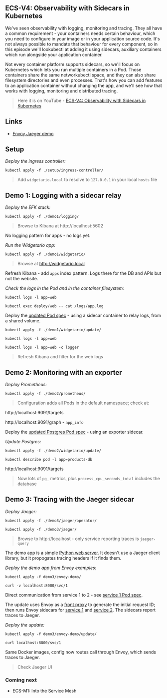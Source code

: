 ## ECS-V4: Observability with Sidecars in Kubernetes

We've seen observability with logging, monitoring and tracing. They all have a common requirement - your containers needs certain behaviour, which you need to configure in your image or in your application source code. It's not always possible to mandate that behaviour for every component, so in this episode we'll lookubectl at adding it using sidecars, auxiliary containers which run alongside your application container.

Not every container platform supports sidecars, so we'll focus on Kubernetes which lets you run multiple containers in a Pod. Those containers share the same networkubectl space, and they can also share filesystem directories and even processes. That's how you can add features to an application container without changing the app, and we'll see how that works with logging, monitoring and distributed tracing.

> Here it is on YouTube - [ECS-V4: Observability with Sidecars in Kubernetes](https://youtu.be/YXMwSt4uvHo)

## Links

- [Envoy Jaeger demo](https://github.com/envoyproxy/envoy/tree/main/examples/jaeger-tracing)

## Setup

_Deploy the ingress controller:_

```
kubectl apply -f ./setup/ingress-controller/
```

> Add `widgetario.local` to resolve to `127.0.0.1` in your local `hosts` file

## Demo 1: Logging with a sidecar relay

_Deploy the EFK stack:_

```
kubectl apply -f ./demo1/logging/
```

> Browse to Kibana at http://localhost:5602

No logging pattern for apps - no logs yet.

_Run the Widgetario app:_

```
kubectl apply -f ./demo1/widgetario/
```

> Browse at http://widgetario.local

Refresh Kibana - add `apps` index pattern. Logs there for the DB and APIs but not the website.

_Check the logs in the Pod and in the container filesystem:_

```
kubectl logs -l app=web

kubectl exec deploy/web -- cat /logs/app.log
```

Deploy the [updated Pod spec](demo1/widgetario/update/web.yaml) - using a sidecar container to relay logs, from a shared volume.

```
kubectl apply -f ./demo1/widgetario/update/

kubectl logs -l app=web

kubectl logs -l app=web -c logger
```

> Refresh Kibana and filter for the web logs

## Demo 2: Monitoring with an exporter

_Deploy Prometheus:_

```
kubectl apply -f ./demo2/prometheus/
```

> Configuration adds all Pods in the default namespace; check at:

http://localhost:9091/targets

http://localhost:9091/graph - `app_info`

Deploy the [updated Postgres Pod spec](demo2/widgetario/update/products-db.yaml) - using an exporter sidecar.

_Update Postgres:_

```
kubectl apply -f ./demo2/widgetario/update/

kubectl describe pod -l app=products-db
```

http://localhost:9091/targets

> Now lots of `pg_` metrics, plus `process_cpu_seconds_total` includes the database

## Demo 3: Tracing with the Jaeger sidecar

_Deploy Jaeger:_

```
kubectl apply -f ./demo3/jaeger/operator/

kubectl apply -f ./demo3/jaeger/
```

> Browse to http://localhost - only service reporting traces is `jaeger-query`

The demo app is a simple [Python web server](demo3/envoy-demo/src/service1/service.py). It doesn't use a Jaeger client library, but it propogates tracing headers if it finds them.

_Deploy the demo app from Envoy examples:_

```
kubectl apply -f demo3/envoy-demo/

curl -v localhost:8000/svc/1
```

Direct communication from service 1 to 2 - see [service 1 Pod spec](episodes/ecs-v4/demo3/envoy-demo/service1.yaml).

The update uses Envoy as a [front proxy](demo3/envoy-demo/src/front-proxy/front-envoy-jaeger.yaml) to generate the initial request ID; then runs Envoy sidecars for [service 1](demo3/envoy-demo/update/service1.yaml) and [service 2](demo3/envoy-demo/update/service2.yaml). The sidecars report traces to Jaeger.

_Deploy the update:_

```
kubectl apply -f demo3/envoy-demo/update/

curl localhost:8800/svc/1
```

Same Docker images, config now routes call through Envoy, which sends traces to Jaeger.

> Check Jaeger UI

### Coming next

* ECS-M1: Into the Service Mesh